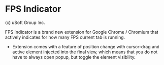 # FPS Indicator

(c) uSoft Group Inc.

FPS Indicator is a brand new extension for Google Chrome / Chromium that actively indicates for how many FPS current tab is running.

- Extension comes with a feature of position change with cursor-drag and active element injected into the final view, which means that you do not have to always open popup, but toggle the element visibility.
